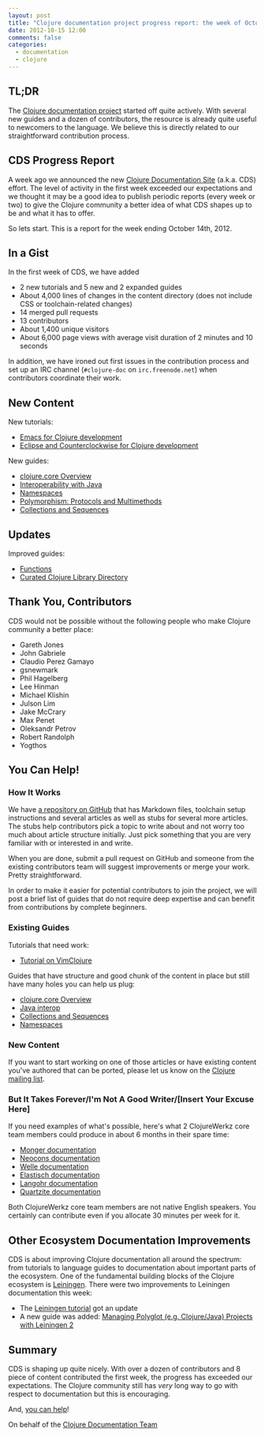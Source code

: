 ```yaml
---
layout: post
title: "Clojure documentation project progress report: the week of October 14th"
date: 2012-10-15 12:00
comments: false
categories:
  - documentation
  - clojure
---
```


## TL;DR

The [Clojure documentation project](http://clojure-doc.org) started off quite actively. With several new guides and a dozen of contributors,
the resource is already quite useful to newcomers to the language. We believe this is directly related
to our straightforward contribution process.


## CDS Progress Report

A week ago we announced the new [Clojure Documentation Site](http://clojure-doc.org) (a.k.a. CDS) effort. The level of activity
in the first week exceeded our expectations and we thought it may be a good idea to publish periodic reports
(every week or two) to give the Clojure community a better idea of what CDS shapes up to be and what it has to offer.

So lets start. This is a report for the week ending October 14th, 2012.


## In a Gist

In the first week of CDS, we have added

 * 2 new tutorials and 5 new and 2 expanded guides
 * About 4,000 lines of changes in the content directory (does not include CSS or toolchain-related changes)
 * 14 merged pull requests
 * 13 contributors
 * About 1,400 unique visitors
 * About 6,000 page views with average visit duration of 2 minutes and 10 seconds

In addition, we have ironed out first issues in the contribution process and set up an IRC channel (`#clojure-doc` on `irc.freenode.net`) when
contributors coordinate their work.


## New Content

New tutorials:

 * [Emacs for Clojure development](http://clojure-doc.org/articles/tutorials/emacs.html)
 * [Eclipse and Counterclockwise for Clojure development](http://clojure-doc.org/articles/tutorials/eclipse.html)


New guides:

 * [clojure.core Overview](http://clojure-doc.org/articles/language/core_overview.html)
 * [Interoperability with Java](http://clojure-doc.org/articles/language/interop.html)
 * [Namespaces](http://clojure-doc.org/articles/language/namespaces.html)
 * [Polymorphism: Protocols and Multimethods](http://clojure-doc.org/articles/language/polymorphism.html)
 * [Collections and Sequences](http://clojure-doc.org/articles/language/collections_and_sequences.html)


## Updates

Improved guides:

 * [Functions](http://clojure-doc.org/articles/language/functions.html)
 * [Curated Clojure Library Directory](http://clojure-doc.org/articles/ecosystem/libraries_directory.html)


## Thank You, Contributors

CDS would not be possible without the following people who make Clojure community a better place:

 * Gareth Jones
 * John Gabriele
 * Claudio Perez Gamayo
 * gsnewmark
 * Phil Hagelberg
 * Lee Hinman
 * Michael Klishin
 * Julson Lim
 * Jake McCrary
 * Max Penet
 * Oleksandr Petrov
 * Robert Randolph
 * Yogthos


## You Can Help!

### How It Works

We have [a repository on GitHub](http://github.com/clojuredocs/cds) that has Markdown files, toolchain setup instructions and several articles
as well as stubs for several more articles. The stubs help contributors pick a topic to write about and not worry too much about
article structure initially. Just pick something that you are very familiar with or interested in and write.

When you are done, submit a pull request on GitHub and someone from the existing contributors team will
suggest improvements or merge your work. Pretty straightforward.

In order to make it easier for potential contributors to join the project, we will post a brief list of
guides that do not require deep expertise and can benefit from contributions by complete beginners.

### Existing Guides

Tutorials that need work:

 * [Tutorial on VimClojure](http://clojure-doc.org/articles/tutorials/vim.html)


Guides that have structure and good chunk of the content in place but still have many holes you
can help us plug:

 * [clojure.core Overview](http://clojure-doc.org/articles/language/core_overview.html)
 * [Java interop](http://clojure-doc.org/articles/language/interop.html)
 * [Collections and Sequences](http://clojure-doc.org/articles/language/sequences.html)
 * [Namespaces](http://clojure-doc.org/articles/language/namespaces.html)

### New Content

If you want to start working on one of those articles or have existing content you've authored that can be ported,
please let us know on the [Clojure mailing list](https://groups.google.com/group/clojure).

### But It Takes Forever/I'm Not A Good Writer/[Insert Your Excuse Here]

If you need examples of what's possible, here's what 2 ClojureWerkz core team members
could produce in about 6 months in their spare time:

 * [Monger documentation](http://clojuremongodb.info)
 * [Neocons documentation](http://clojureneo4j.info)
 * [Welle documentation](http://clojureriak.info)
 * [Elastisch documentation](http://clojureelasticsearch.info)
 * [Langohr documentation](http://clojurerabbitmq.info)
 * [Quartzite documentation](http://clojurequartz.info)

Both ClojureWerkz core team members are not native English speakers. You certainly can contribute even if
you allocate 30 minutes per week for it.


## Other Ecosystem Documentation Improvements

CDS is about improving Clojure documentation all around the spectrum: from tutorials to language guides
to documentation about important parts of the ecosystem. One of the fundamental building blocks
of the Clojure ecosystem is [Leiningen](http://leiningen.org). There were two improvements to
Leiningen documentation this week:

 * The [Leiningen tutorial](https://github.com/technomancy/leiningen/blob/master/doc/TUTORIAL.md) got an update
 * A new guide was added: [Managing Polyglot (e.g. Clojure/Java) Projects with Leiningen 2](https://github.com/technomancy/leiningen/blob/master/doc/MIXED_PROJECTS.md)


## Summary

CDS is shaping up quite nicely. With over a dozen of contributors and 8 piece of content contributed the first week,
the progress has exceeded our expectations. The Clojure community still has *very* long way to go with respect to
documentation but this is encouraging.

And, [you can help](http://github.com/clojuredocs/cds)!


On behalf of the [Clojure Documentation Team](http://github.com/clojuredocs)
